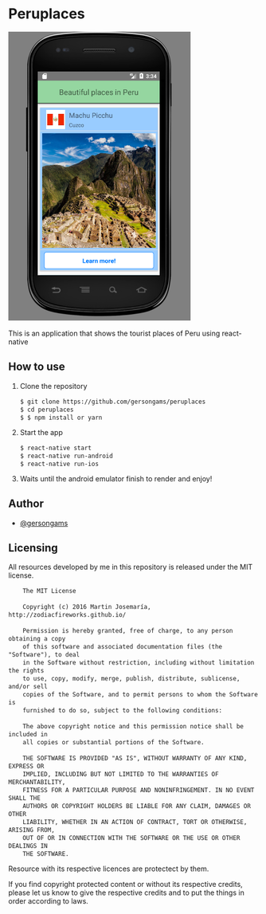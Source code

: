 # Peruplaces

![Preview](./banner.png)

This is an application that shows the tourist places of Peru using react-native

## How to use

1. Clone the repository
    ```
    $ git clone https://github.com/gersongams/peruplaces
    $ cd peruplaces 
    $ $ npm install or yarn
    ```

2. Start the app
    ```
    $ react-native start
    $ react-native run-android
    $ react-native run-ios
    ```

3. Waits until the android emulator finish to render and enjoy! 

## Author

* [@gersongams](https://github.com/gersongams)

## Licensing

All resources developed by me in this repository is released under the MIT license.

```text
    The MIT License

    Copyright (c) 2016 Martin Josemaría, http://zodiacfireworks.github.io/

    Permission is hereby granted, free of charge, to any person obtaining a copy
    of this software and associated documentation files (the "Software"), to deal
    in the Software without restriction, including without limitation the rights
    to use, copy, modify, merge, publish, distribute, sublicense, and/or sell
    copies of the Software, and to permit persons to whom the Software is
    furnished to do so, subject to the following conditions:

    The above copyright notice and this permission notice shall be included in
    all copies or substantial portions of the Software.

    THE SOFTWARE IS PROVIDED "AS IS", WITHOUT WARRANTY OF ANY KIND, EXPRESS OR
    IMPLIED, INCLUDING BUT NOT LIMITED TO THE WARRANTIES OF MERCHANTABILITY,
    FITNESS FOR A PARTICULAR PURPOSE AND NONINFRINGEMENT. IN NO EVENT SHALL THE
    AUTHORS OR COPYRIGHT HOLDERS BE LIABLE FOR ANY CLAIM, DAMAGES OR OTHER
    LIABILITY, WHETHER IN AN ACTION OF CONTRACT, TORT OR OTHERWISE, ARISING FROM,
    OUT OF OR IN CONNECTION WITH THE SOFTWARE OR THE USE OR OTHER DEALINGS IN
    THE SOFTWARE.
```

Resource with its respective licences are protectect by them.

If you find copyright protected content or without its respective credits,
please let us know to give the respective credits and to put the things in
order according to laws.